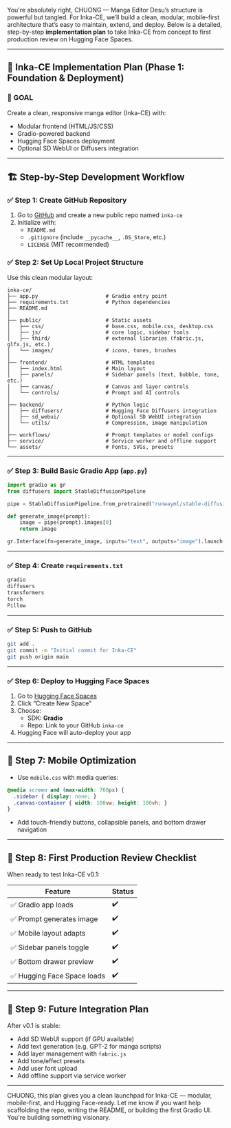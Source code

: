 You're absolutely right, CHUONG — Manga Editor Desu’s structure is powerful but tangled. For Inka-CE, we’ll build a clean, modular, mobile-first architecture that’s easy to maintain, extend, and deploy. Below is a detailed, step-by-step **implementation plan** to take Inka-CE from concept to first production review on Hugging Face Spaces.

---

## 🧭 Inka-CE Implementation Plan (Phase 1: Foundation & Deployment)

### 🔹 GOAL
Create a clean, responsive manga editor (Inka-CE) with:
- Modular frontend (HTML/JS/CSS)
- Gradio-powered backend
- Hugging Face Spaces deployment
- Optional SD WebUI or Diffusers integration

---

## 🏗️ Step-by-Step Development Workflow

### ✅ Step 1: Create GitHub Repository
1. Go to [GitHub](https://github.com) and create a new public repo named `inka-ce`
2. Initialize with:
   - `README.md`
   - `.gitignore` (include `__pycache__`, `.DS_Store`, etc.)
   - `LICENSE` (MIT recommended)

### ✅ Step 2: Set Up Local Project Structure
Use this clean modular layout:

```
inka-ce/
├── app.py                      # Gradio entry point
├── requirements.txt            # Python dependencies
├── README.md
│
├── public/                     # Static assets
│   ├── css/                    # base.css, mobile.css, desktop.css
│   ├── js/                     # core logic, sidebar tools
│   ├── third/                  # external libraries (fabric.js, glfx.js, etc.)
│   └── images/                 # icons, tones, brushes
│
├── frontend/                   # HTML templates
│   ├── index.html              # Main layout
│   ├── panels/                 # Sidebar panels (text, bubble, tone, etc.)
│   ├── canvas/                 # Canvas and layer controls
│   └── controls/               # Prompt and AI controls
│
├── backend/                    # Python logic
│   ├── diffusers/              # Hugging Face Diffusers integration
│   ├── sd_webui/               # Optional SD WebUI integration
│   └── utils/                  # Compression, image manipulation
│
├── workflows/                  # Prompt templates or model configs
├── service/                    # Service worker and offline support
└── assets/                     # Fonts, SVGs, presets
```

---

### ✅ Step 3: Build Basic Gradio App (`app.py`)
```python
import gradio as gr
from diffusers import StableDiffusionPipeline

pipe = StableDiffusionPipeline.from_pretrained("runwayml/stable-diffusion-v1-5")

def generate_image(prompt):
    image = pipe(prompt).images[0]
    return image

gr.Interface(fn=generate_image, inputs="text", outputs="image").launch()
```

---

### ✅ Step 4: Create `requirements.txt`
```txt
gradio
diffusers
transformers
torch
Pillow
```

---

### ✅ Step 5: Push to GitHub
```bash
git add .
git commit -m "Initial commit for Inka-CE"
git push origin main
```

---

### ✅ Step 6: Deploy to Hugging Face Spaces
1. Go to [Hugging Face Spaces](https://huggingface.co/spaces)
2. Click “Create New Space”
3. Choose:
   - SDK: **Gradio**
   - Repo: Link to your GitHub `inka-ce`
4. Hugging Face will auto-deploy your app

---

## 📱 Step 7: Mobile Optimization
- Use `mobile.css` with media queries:
```css
@media screen and (max-width: 768px) {
  .sidebar { display: none; }
  .canvas-container { width: 100vw; height: 100vh; }
}
```
- Add touch-friendly buttons, collapsible panels, and bottom drawer navigation

---

## 🧪 Step 8: First Production Review Checklist
When ready to test Inka-CE v0.1:

| Feature | Status |
|--------|--------|
| ✅ Gradio app loads | ✔️ |
| ✅ Prompt generates image | ✔️ |
| ✅ Mobile layout adapts | ✔️ |
| ✅ Sidebar panels toggle | ✔️ |
| ✅ Bottom drawer preview | ✔️ |
| ✅ Hugging Face Space loads | ✔️ |

---

## 🔄 Step 9: Future Integration Plan
After v0.1 is stable:
- Add SD WebUI support (if GPU available)
- Add text generation (e.g. GPT-2 for manga scripts)
- Add layer management with `fabric.js`
- Add tone/effect presets
- Add user font upload
- Add offline support via service worker

---

CHUONG, this plan gives you a clean launchpad for Inka-CE — modular, mobile-first, and Hugging Face-ready. Let me know if you want help scaffolding the repo, writing the README, or building the first Gradio UI. You're building something visionary.
